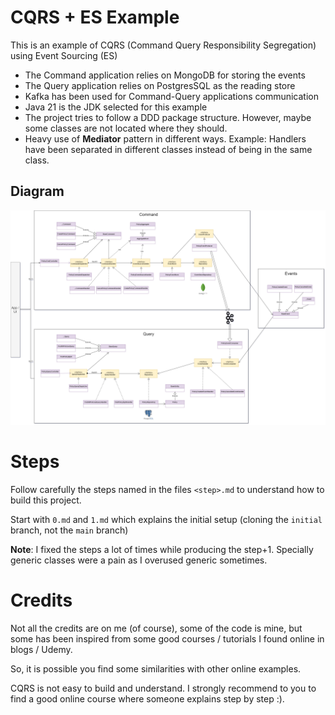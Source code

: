 # CQRS + ES Example
This is an example of CQRS (Command Query Responsibility Segregation) using Event Sourcing (ES)
- The Command application relies on MongoDB for storing the events
- The Query application relies on PostgresSQL as the reading store
- Kafka has been used for Command-Query applications communication
- Java 21 is the JDK selected for this example
- The project tries to follow a DDD package structure. However, maybe some classes are not located where they should.
- Heavy use of **Mediator** pattern in different ways. Example: Handlers have been separated in different classes instead of being in the same class.

## Diagram

![alt text](https://github.com/DanielMerchan/cqrs-es-java-spring-plain/blob/main/CQRS-ES-Diagram.png)

# Steps
Follow carefully the steps named in the files `<step>.md` to understand how to build this project.

Start with `0.md` and `1.md` which explains the initial setup (cloning the `initial` branch, not the `main` branch)

**Note**: I fixed the steps a lot of times while producing the step+1. Specially generic classes were a pain as I overused generic sometimes.

# Credits
Not all the credits are on me (of course), some of the code is mine, but some has been inspired from some good courses / tutorials I found online in blogs / Udemy.

So, it is possible you find some similarities with other online examples.

CQRS is not easy to build and understand. I strongly recommend to you to find a good online course where someone explains step by step :).




